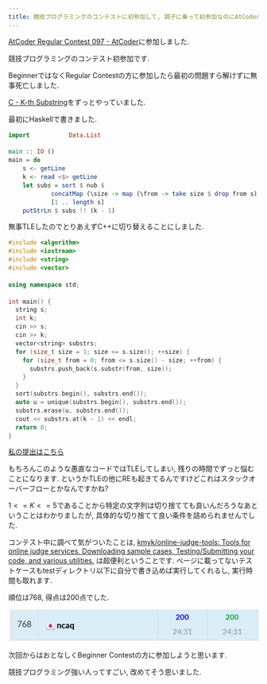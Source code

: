```yaml
---
title: 競技プログラミングのコンテストに初参加して, 調子に乗って初参加なのにAtCoder Regular Contest 097の方に参加したら見事爆死しました
---
```


[AtCoder Regular Contest 097 - AtCoder](https://beta.atcoder.jp/contests/arc097)に参加しました.

競技プログラミングのコンテスト初参加です.

BeginnerではなくRegular Contestの方に参加したら最初の問題すら解けずに無事死亡しました.

[C - K-th Substring](https://beta.atcoder.jp/contests/arc097/tasks/arc097_a)をずっとやっていました.

最初にHaskellで書きました.

~~~hs
import           Data.List

main :: IO ()
main = do
    s <- getLine
    k <- read <$> getLine
    let subs = sort $ nub $
            concatMap (\size -> map (\from -> take size $ drop from s) [0 .. length s - size])
            [1 .. length s]
    putStrLn $ subs !! (k - 1)
~~~

無事TLEしたのでとりあえずC++に切り替えることにしました.

~~~cpp
#include <algorithm>
#include <iostream>
#include <string>
#include <vector>

using namespace std;

int main() {
  string s;
  int k;
  cin >> s;
  cin >> k;
  vector<string> substrs;
  for (size_t size = 1; size <= s.size(); ++size) {
    for (size_t from = 0; from <= s.size() - size; ++from) {
      substrs.push_back(s.substr(from, size));
    }
  }
  sort(substrs.begin(), substrs.end());
  auto u = unique(substrs.begin(), substrs.end());
  substrs.erase(u, substrs.end());
  cout << substrs.at(k - 1) << endl;
  return 0;
}
~~~

[私の提出はこちら](https://beta.atcoder.jp/contests/arc097/submissions?f.User=ncaq)

もちろんこのような愚直なコードではTLEしてしまい,
残りの時間でずっと悩むことになります.
というかTLEの他にREも起きてるんですけどこれはスタックオーバーフローとかなんですかね?

$1 <= K <= 5$であることから特定の文字列は切り捨てても良いんだろうなあということはわかりましたが,
具体的な切り捨てて良い条件を詰められませんでした.

コンテスト中に調べて気がついたことは,
[kmyk/online-judge-tools: Tools for online judge services. Downloading sample cases, Testing/Submitting your code, and various utilities.](https://github.com/kmyk/online-judge-tools)
は超便利ということです.
ページに載ってないテストケースもtestディレクトリ以下に自分で書き込めば実行してくれるし,
実行時間も取れます.

順位は768,
得点は200点でした.

![順位](/asset/screenshot-2018-05-12-22-41-10.png)

次回からはおとなしくBeginner Contestの方に参加しようと思います.

競技プログラミング強い人ってすごい,
改めてそう思いました.
